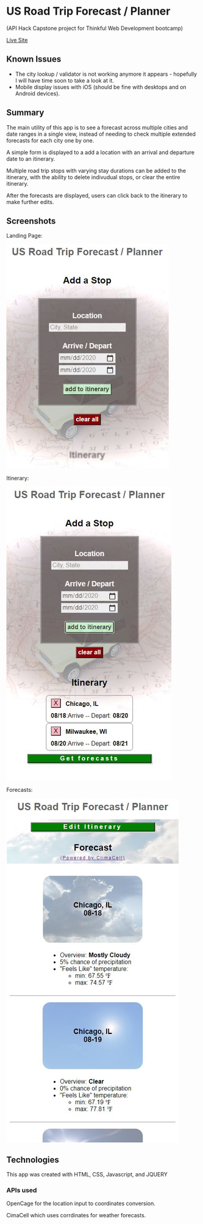# US Road Trip Forecast / Planner

(API Hack Capstone project for Thinkful Web Development bootcamp)

[Live Site](https://brianhook1183.github.io/roadtrip-forecast/)

## **Known Issues**
+ The city lookup / validator is not working anymore it appears - hopefully I will have time soon to take a look at it.
+ Mobile display issues with iOS (should be fine with desktops and on Android devices).

## Summary
The main utility of this app is to see a forecast across multiple cities and date ranges in a single view, instead of needing to check multiple extended forecasts for each city one by one.

A simple form is displayed to a add a location with an arrival and departure date to an itinerary.

Multiple road trip stops with varying stay durations can be added to the itinerary, with the ability to delete indivudual stops, or clear the entire itinerary.

After the forecasts are displayed, users can click back to the itinerary to make further edits.

## Screenshots

Landing Page:

![landing page](screenshots/screenshot1.JPG)

Itinerary:

![itinerary](screenshots/screenshot2.JPG)

Forecasts:

![forecasts](screenshots/screenshot3.JPG)

## Technologies
This app was created with HTML, CSS, Javascript, and JQUERY

### APIs used

OpenCage for the location input to coordinates conversion.

CimaCell which uses corrdinates for weather forecasts.
